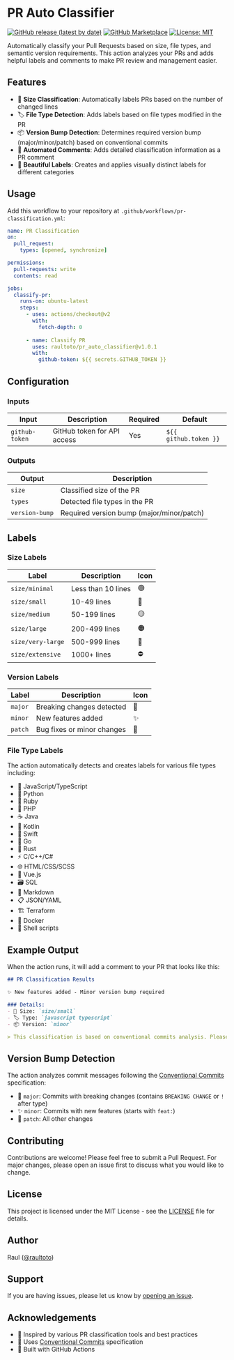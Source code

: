 # PR Auto Classifier

[![GitHub release (latest by date)](https://img.shields.io/github/v/release/raultoto/pr_auto_classifier)](https://github.com/raultoto/pr-classifier/releases)
[![GitHub Marketplace](https://img.shields.io/badge/Marketplace-PR%20Classifier-blue)](https://github.com/marketplace/actions/pr-auto-classifier)
[![License: MIT](https://img.shields.io/badge/License-MIT-yellow.svg)](https://opensource.org/licenses/MIT)

Automatically classify your Pull Requests based on size, file types, and semantic version requirements. This action analyzes your PRs and adds helpful labels and comments to make PR review and management easier.

## Features

- 📏 **Size Classification**: Automatically labels PRs based on the number of changed lines
- 🏷️ **File Type Detection**: Adds labels based on file types modified in the PR
- 📦 **Version Bump Detection**: Determines required version bump (major/minor/patch) based on conventional commits
- 💬 **Automated Comments**: Adds detailed classification information as a PR comment
- 🎨 **Beautiful Labels**: Creates and applies visually distinct labels for different categories

## Usage

Add this workflow to your repository at `.github/workflows/pr-classification.yml`:

```yaml
name: PR Classification
on:
  pull_request:
    types: [opened, synchronize]

permissions:
  pull-requests: write
  contents: read

jobs:
  classify-pr:
    runs-on: ubuntu-latest
    steps:
      - uses: actions/checkout@v2
        with:
          fetch-depth: 0
          
      - name: Classify PR
        uses: raultoto/pr_auto_classifier@v1.0.1
        with:
          github-token: ${{ secrets.GITHUB_TOKEN }}
```

## Configuration

### Inputs

| Input | Description | Required | Default |
|-------|-------------|----------|---------|
| `github-token` | GitHub token for API access | Yes | `${{ github.token }}` |

### Outputs

| Output | Description |
|--------|-------------|
| `size` | Classified size of the PR |
| `types` | Detected file types in the PR |
| `version-bump` | Required version bump (major/minor/patch) |

## Labels

### Size Labels

| Label | Description | Icon |
|-------|-------------|------|
| `size/minimal` | Less than 10 lines | 🟢 |
| `size/small` | 10-49 lines | 🔵 |
| `size/medium` | 50-199 lines | 🟡 |
| `size/large` | 200-499 lines | 🟠 |
| `size/very-large` | 500-999 lines | 🔴 |
| `size/extensive` | 1000+ lines | ⛔ |

### Version Labels

| Label | Description | Icon |
|-------|-------------|------|
| `major` | Breaking changes detected | 🔨 |
| `minor` | New features added | ✨ |
| `patch` | Bug fixes or minor changes | 🐛 |

### File Type Labels

The action automatically detects and creates labels for various file types including:

- 📜 JavaScript/TypeScript
- 🐍 Python
- 💎 Ruby
- 🐘 PHP
- ☕ Java
- 🎯 Kotlin
- 🦅 Swift
- 🐹 Go
- 🦀 Rust
- ⚡ C/C++/C#
- 🌐 HTML/CSS/SCSS
- 💚 Vue.js
- 🗃️ SQL
- 📝 Markdown
- 📋 JSON/YAML
- 🏗️ Terraform
- 🐳 Docker
- 🐚 Shell scripts

## Example Output

When the action runs, it will add a comment to your PR that looks like this:

```markdown
## PR Classification Results

✨ New features added - Minor version bump required

### Details:
- 📏 Size: `size/small`
- 🏷️ Type: `javascript typescript`
- 📦 Version: `minor`

> This classification is based on conventional commits analysis. Please verify it matches your intentions.
```

## Version Bump Detection

The action analyzes commit messages following the [Conventional Commits](https://www.conventionalcommits.org/) specification:

- 🔨 `major`: Commits with breaking changes (contains `BREAKING CHANGE` or `!` after type)
- ✨ `minor`: Commits with new features (starts with `feat:`)
- 🐛 `patch`: All other changes

## Contributing

Contributions are welcome! Please feel free to submit a Pull Request. For major changes, please open an issue first to discuss what you would like to change.

## License

This project is licensed under the MIT License - see the [LICENSE](LICENSE) file for details.

## Author

Raul ([@raultoto](https://github.com/raultoto))

## Support

If you are having issues, please let us know by [opening an issue](https://github.com/raultoto/pr-classifier/issues).

## Acknowledgements

- 🙏 Inspired by various PR classification tools and best practices
- 📝 Uses [Conventional Commits](https://www.conventionalcommits.org/) specification
- 🔧 Built with GitHub Actions

